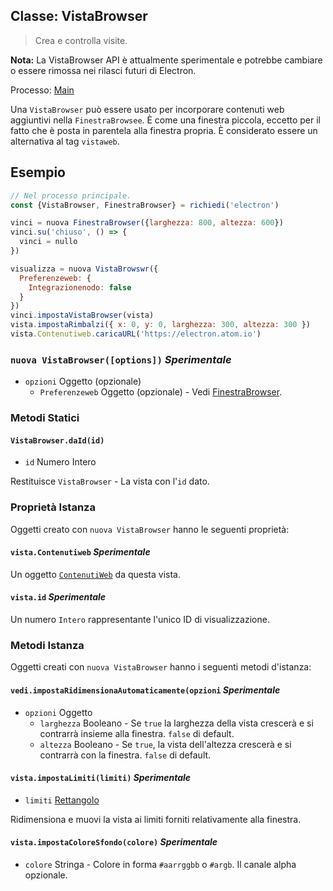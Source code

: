## Classe: VistaBrowser

> Crea e controlla visite.

**Nota:** La VistaBrowser API è attualmente sperimentale e potrebbe cambiare o essere rimossa nei rilasci futuri di Electron.

Processo: [Main](../glossary.md#main-process)

Una `VistaBrowser` può essere usato per incorporare contenuti web aggiuntivi nella `FinestraBrowsee`. È come una finestra piccola, eccetto per il fatto che è posta in parentela alla finestra propria. È considerato essere un alternativa al tag `vistaweb`.

## Esempio

```javascript
// Nel processo principale.
const {VistaBrowser, FinestraBrowser} = richiedi('electron')

vinci = nuova FinestraBrowser({larghezza: 800, altezza: 600})
vinci.su('chiuso', () => {
  vinci = nullo
})

visualizza = nuova VistaBrowswr({
  Preferenzeweb: {
    Integrazionenodo: false
  }
})
vinci.impostaVistaBrowser(vista)
vista.impostaRimbalzi({ x: 0, y: 0, larghezza: 300, altezza: 300 })
vista.Contenutiweb.caricaURL('https://electron.atom.io')
```

### `nuova VistaBrowser([options])` *Sperimentale*

* `opzioni` Oggetto (opzionale) 
  * `Preferenzeweb` Oggetto (opzionale) - Vedi [FinestraBrowser](browser-window.md).

### Metodi Statici

#### `VistaBrowser.daId(id)`

* `id` Numero Intero

Restituisce `VistaBrowser` - La vista con l'`id` dato.

### Proprietà Istanza

Oggetti creato con `nuova VistaBrowser` hanno le seguenti proprietà:

#### `vista.Contenutiweb` *Sperimentale*

Un oggetto [`ContenutiWeb`](web-contents.md) da questa vista.

#### `vista.id` *Sperimentale*

Un numero `Intero` rappresentante l'unico ID di visualizzazione.

### Metodi Istanza

Oggetti creati con `nuova VistaBrowser` hanno i seguenti metodi d'istanza:

#### `vedi.impostaRidimensionaAutomaticamente(opzioni` *Sperimentale*

* `opzioni` Oggetto 
  * `larghezza` Booleano - Se `true` la larghezza della vista crescerà e si contrarrà insieme alla finestra. `false` di default.
  * `altezza` Booleano - Se `true`, la vista dell'altezza crescerà e si contrarrà con la finestra. `false` di default.

#### `vista.impostaLimiti(limiti)` *Sperimentale*

* `limiti` [Rettangolo](structures/rectangle.md)

Ridimensiona e muovi la vista ai limiti forniti relativamente alla finestra.

#### `vista.impostaColoreSfondo(colore)` *Sperimentale*

* `colore` Stringa - Colore in forma `#aarrggbb` o `#argb`. Il canale alpha opzionale.